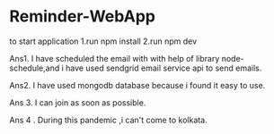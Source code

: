 # Reminder-WebApp

to start application
1.run npm install
2.run npm dev



Ans1. I have scheduled the email with with help of library node-schedule,and i have used sendgrid email service api to send emails.

Ans2. I have used mongodb database because i found it easy to use.

Ans 3. I can join as soon as possible.

Ans 4 . During this pandemic ,i can't come to kolkata.
